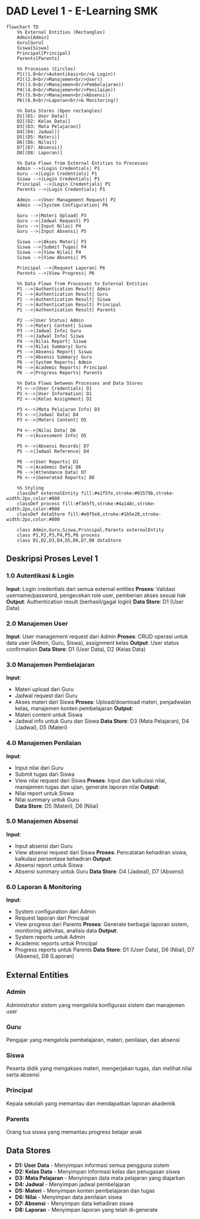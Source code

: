 # DAD Level 1 - E-Learning SMK

```mermaid
flowchart TD
    %% External Entities (Rectangles)
    Admin[Admin]
    Guru[Guru]
    Siswa[Siswa]
    Principal[Principal]
    Parents[Parents]
    
    %% Processes (Circles)
    P1((1.0<br/>Autentikasi<br/>& Login))
    P2((2.0<br/>Manajemen<br/>User))
    P3((3.0<br/>Manajemen<br/>Pembelajaran))
    P4((4.0<br/>Manajemen<br/>Penilaian))
    P5((5.0<br/>Manajemen<br/>Absensi))
    P6((6.0<br/>Laporan<br/>& Monitoring))
    
    %% Data Stores (Open rectangles)
    D1[(D1: User Data)]
    D2[(D2: Kelas Data)]
    D3[(D3: Mata Pelajaran)]
    D4[(D4: Jadwal)]
    D5[(D5: Materi)]
    D6[(D6: Nilai)]
    D7[(D7: Absensi)]
    D8[(D8: Laporan)]
    
    %% Data Flows from External Entities to Processes
    Admin -->|Login Credentials| P1
    Guru -->|Login Credentials| P1
    Siswa -->|Login Credentials| P1
    Principal -->|Login Credentials| P1
    Parents -->|Login Credentials| P1
    
    Admin -->|User Management Request| P2
    Admin -->|System Configuration| P6
    
    Guru -->|Materi Upload| P3
    Guru -->|Jadwal Request| P3
    Guru -->|Input Nilai| P4
    Guru -->|Input Absensi| P5
    
    Siswa -->|Akses Materi| P3
    Siswa -->|Submit Tugas| P4
    Siswa -->|View Nilai| P4
    Siswa -->|View Absensi| P5
    
    Principal -->|Request Laporan| P6
    Parents -->|View Progress| P6
    
    %% Data Flows from Processes to External Entities
    P1 -->|Authentication Result| Admin
    P1 -->|Authentication Result| Guru
    P1 -->|Authentication Result| Siswa
    P1 -->|Authentication Result| Principal
    P1 -->|Authentication Result| Parents
    
    P2 -->|User Status| Admin
    P3 -->|Materi Content| Siswa
    P3 -->|Jadwal Info| Guru
    P3 -->|Jadwal Info| Siswa
    P4 -->|Nilai Report| Siswa
    P4 -->|Nilai Summary| Guru
    P5 -->|Absensi Report| Siswa
    P5 -->|Absensi Summary| Guru
    P6 -->|System Reports| Admin
    P6 -->|Academic Reports| Principal
    P6 -->|Progress Reports| Parents
    
    %% Data Flows between Processes and Data Stores
    P1 <-->|User Credentials| D1
    P2 <-->|User Information| D1
    P2 <-->|Kelas Assignment| D2
    
    P3 <-->|Mata Pelajaran Info| D3
    P3 <-->|Jadwal Data| D4
    P3 <-->|Materi Content| D5
    
    P4 <-->|Nilai Data| D6
    P4 -->|Assessment Info| D5
    
    P5 <-->|Absensi Records| D7
    P5 -->|Jadwal Reference| D4
    
    P6 -->|User Reports| D1
    P6 -->|Academic Data| D6
    P6 -->|Attendance Data| D7
    P6 <-->|Generated Reports| D8
    
    %% Styling
    classDef externalEntity fill:#e1f5fe,stroke:#01579b,stroke-width:2px,color:#000
    classDef process fill:#f3e5f5,stroke:#4a148c,stroke-width:2px,color:#000
    classDef dataStore fill:#e8f5e8,stroke:#1b5e20,stroke-width:2px,color:#000
    
    class Admin,Guru,Siswa,Principal,Parents externalEntity
    class P1,P2,P3,P4,P5,P6 process
    class D1,D2,D3,D4,D5,D6,D7,D8 dataStore
```

## Deskripsi Proses Level 1

### 1.0 Autentikasi & Login
**Input**: Login credentials dari semua external entities
**Proses**: Validasi username/password, pengecekan role user, pemberian akses sesuai hak
**Output**: Authentication result (berhasil/gagal login)
**Data Store**: D1 (User Data)

### 2.0 Manajemen User  
**Input**: User management request dari Admin
**Proses**: CRUD operasi untuk data user (Admin, Guru, Siswa), assignment kelas
**Output**: User status confirmation
**Data Store**: D1 (User Data), D2 (Kelas Data)

### 3.0 Manajemen Pembelajaran
**Input**: 
- Materi upload dari Guru
- Jadwal request dari Guru  
- Akses materi dari Siswa
**Proses**: Upload/download materi, penjadwalan kelas, manajemen konten pembelajaran
**Output**: 
- Materi content untuk Siswa
- Jadwal info untuk Guru dan Siswa
**Data Store**: D3 (Mata Pelajaran), D4 (Jadwal), D5 (Materi)

### 4.0 Manajemen Penilaian
**Input**:
- Input nilai dari Guru
- Submit tugas dari Siswa
- View nilai request dari Siswa
**Proses**: Input dan kalkulasi nilai, manajemen tugas dan ujian, generate laporan nilai
**Output**:
- Nilai report untuk Siswa
- Nilai summary untuk Guru  
**Data Store**: D5 (Materi), D6 (Nilai)

### 5.0 Manajemen Absensi
**Input**:
- Input absensi dari Guru
- View absensi request dari Siswa
**Proses**: Pencatatan kehadiran siswa, kalkulasi persentase kehadiran
**Output**:
- Absensi report untuk Siswa
- Absensi summary untuk Guru
**Data Store**: D4 (Jadwal), D7 (Absensi)

### 6.0 Laporan & Monitoring
**Input**:
- System configuration dari Admin
- Request laporan dari Principal
- View progress dari Parents
**Proses**: Generate berbagai laporan sistem, monitoring aktivitas, analisis data
**Output**:
- System reports untuk Admin
- Academic reports untuk Principal  
- Progress reports untuk Parents
**Data Store**: D1 (User Data), D6 (Nilai), D7 (Absensi), D8 (Laporan)

## External Entities

### Admin
Administrator sistem yang mengelola konfigurasi sistem dan manajemen user

### Guru  
Pengajar yang mengelola pembelajaran, materi, penilaian, dan absensi

### Siswa
Peserta didik yang mengakses materi, mengerjakan tugas, dan melihat nilai serta absensi

### Principal
Kepala sekolah yang memantau dan mendapatkan laporan akademik

### Parents
Orang tua siswa yang memantau progress belajar anak

## Data Stores

- **D1: User Data** - Menyimpan informasi semua pengguna sistem
- **D2: Kelas Data** - Menyimpan informasi kelas dan penugasan siswa
- **D3: Mata Pelajaran** - Menyimpan data mata pelajaran yang diajarkan
- **D4: Jadwal** - Menyimpan jadwal pembelajaran
- **D5: Materi** - Menyimpan konten pembelajaran dan tugas
- **D6: Nilai** - Menyimpan data penilaian siswa
- **D7: Absensi** - Menyimpan data kehadiran siswa  
- **D8: Laporan** - Menyimpan laporan yang telah di-generate